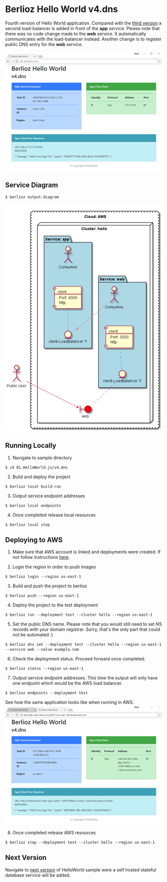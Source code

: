 # Berlioz Hello World v4.dns

Fourth version of Hello World application. Compared with the
[third version](../v3.load-balancer) a second load-balancer is added
in front of the **app** service. Please note that there was no code change
made to the **web** service. It automatically communicates with the load-balancer
instead. Another change is to register public DNS entry for the **web** service.

![v4.dns Screenshot](screenshot.png)

## Service Diagram
```
$ berlioz output-diagram
```
![v4.dns Diagram](diagram.png)

## Running Locally

1. Navigate to sample directory
```
$ cd 01.HelloWorld.js/v4.dns
```

2. Build and deploy the project
```
$ berlioz local build-run
```

3. Output service endpoint addresses
```
$ berlioz local endpoints
```

4. Once completed release local resources
```
$ berlioz local stop
```

## Deploying to AWS

1. Make sure that AWS account is linked and deployments were created. If not follow instructions [here](../../README.md).

2. Login the region in order to push images
```
$ berlioz login --region us-east-1
```

3. Build and push the project to berlioz
```
$ berlioz push --region us-east-1
```

4. Deploy the project to the test deployment
```
$ berlioz run --deployment test --cluster hello --region us-east-1
```

5. Set the public DNS name. Please note that you would still need to set NS
records with your domain registrar. Sorry, that's the only part that could not
be automated :)
```
$ berlioz dns set --deployment test --cluster hello --region us-east-1 --service web --value example.com
```

6. Check the deployment status. Proceed forward once completed.
```
$ berlioz status --region us-east-1
```

7. Output service endpoint addresses. This time the output will only have one
endpoint which would be the AWS load balancer.
```
$ berlioz endpoints --deployment test
```
See how the same application looks like when running in AWS.
![v4.dns Screenshot-AWS](screenshot-aws.png)

8. Once completed release AWS resources
```
$ berlioz stop --deployment test --cluster hello --region us-east-1
```

## Next Version
Navigate to [next version](../v5.db) of HelloWorld sample were a self hosted
stateful database service will be added.
